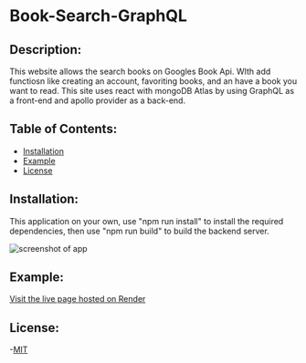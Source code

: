 # Book-Search-GraphQL

## Description:
 This website allows the search books on Googles Book Api. WIth add functiosn like creating an account, favoriting books, and an have a book you want to read. 
 This site uses react with mongoDB Atlas by using GraphQL as a front-end and apollo provider as a back-end. 
 
## Table of Contents:
  - [Installation](#installation)
  - [Example](#example)
  - [License](#license)


## Installation:
This application on your own, use "npm run install" to install the required dependencies, then use "npm run build" to build the backend server.

![screenshot of app]()

## Example:
[Visit the live page hosted on Render](https://book-search-engine-9xar.onrender.com)


## License:
-[MIT](https://opensource.org/license/mit/) 
